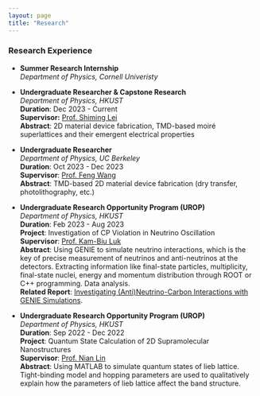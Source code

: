 ```yaml
---
layout: page
title: "Research"
---
```



### Research Experience
* **Summer Research Internship**     
  *Department of Physics, Cornell Univeristy*         

* **Undergraduate Researcher & Capstone Research**     
  *Department of Physics, HKUST*           
  **Duration**: Dec 2023 - Current     
  **Supervisor:** [Prof. Shiming Lei](https://physics.ust.hk/eng/people_detail.php?pplcat=1&id=730)     
  **Abstract**: 2D material device fabrication, TMD-based moiré superlattices and their emergent electrical properties

* **Undergraduate Researcher**      
  *Department of Physics, UC Berkeley*          
  **Duration**: Oct 2023 - Dec 2023    
  **Supervisor**: [Prof. Feng Wang](https://physics.berkeley.edu/people/faculty/feng-wang)      
  **Abstract**: TMD-based 2D material device fabrication (dry transfer, photolithography, etc.)

* **Undergraduate Research Opportunity Program (UROP)**      
  *Department of Physics, HKUST*               
  **Duration**: Feb 2023 - Aug 2023   
  **Project**: Investigation of CP Violation in Neutrino Oscillation      
  **Supervisor**: [Prof. Kam-Biu Luk](https://ias.hkust.edu.hk/people/ias-members/faculty/prof-luk-kam-biu)       
  **Abstract**: Using GENIE to simulate neutrino interactions, which is the key of precise measurement of neutrinos and anti-neutrinos at the detectors. Extracting information like final-state particles, multiplicity, final-state nuclei, energy and momentum distribution through ROOT or C++ programming. Data analysis.    
  **Related Report**: [Investigating (Anti)Neutrino-Carbon Interactions with GENIE Simulations](https://sxubi.github.io/UROP2100_XU_Sihong.pdf).         
  
* **Undergraduate Research Opportunity Program (UROP)**      
  *Department of Physics, HKUST*                 
  **Duration**: Sep 2022 - Dec 2022   
  **Project**: Quantum State Calculation of 2D Supramolecular Nanostructures     
  **Supervisor**: [Prof. Nian Lin](https://physics.ust.hk/eng/people_detail.php?pplcat=1&id=18)       
  **Abstract**: Using MATLAB to simulate quantum states of lieb lattice. Tight-binding model and hopping parameters are used to qualitatively explain how the parameters of lieb lattice affect the band structure.
